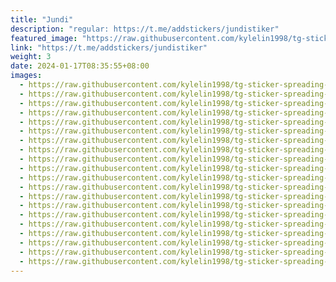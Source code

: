 ```yaml
---
title: "Jundi"
description: "regular: https://t.me/addstickers/jundistiker"
featured_image: "https://raw.githubusercontent.com/kylelin1998/tg-sticker-spreading-worldwide-images/main/img/fc4d870b-9f47-49b3-804c-a743995498ec.jpg"
link: "https://t.me/addstickers/jundistiker"
weight: 3
date: 2024-01-17T08:35:55+08:00
images:
  - https://raw.githubusercontent.com/kylelin1998/tg-sticker-spreading-worldwide-images/main/img/fc4d870b-9f47-49b3-804c-a743995498ec.jpg
  - https://raw.githubusercontent.com/kylelin1998/tg-sticker-spreading-worldwide-images/main/img/f3cd0585-be10-431b-abfb-8e5039ad26be.jpg
  - https://raw.githubusercontent.com/kylelin1998/tg-sticker-spreading-worldwide-images/main/img/e6c3f822-ee07-4d64-b62c-dd4e27095c14.jpg
  - https://raw.githubusercontent.com/kylelin1998/tg-sticker-spreading-worldwide-images/main/img/4ae34f1a-dcbc-4796-af2c-313dbee93ffe.jpg
  - https://raw.githubusercontent.com/kylelin1998/tg-sticker-spreading-worldwide-images/main/img/e69c6ff4-3d34-4b84-bf21-6fd069fbf03c.jpg
  - https://raw.githubusercontent.com/kylelin1998/tg-sticker-spreading-worldwide-images/main/img/fe011a43-7b63-4fc8-af9e-a951c88481f3.jpg
  - https://raw.githubusercontent.com/kylelin1998/tg-sticker-spreading-worldwide-images/main/img/f27d33f6-6c63-47c5-9a96-a40be7057fa9.jpg
  - https://raw.githubusercontent.com/kylelin1998/tg-sticker-spreading-worldwide-images/main/img/eec79251-ac1b-42e5-93ac-19b89e5a0ee8.jpg
  - https://raw.githubusercontent.com/kylelin1998/tg-sticker-spreading-worldwide-images/main/img/c31739ad-f576-4313-a6b8-d4fd150773a6.jpg
  - https://raw.githubusercontent.com/kylelin1998/tg-sticker-spreading-worldwide-images/main/img/59d33270-fbca-4552-ac7e-e33dec7c2a74.jpg
  - https://raw.githubusercontent.com/kylelin1998/tg-sticker-spreading-worldwide-images/main/img/d468ead7-8519-45f3-bf42-746c8e557090.jpg
  - https://raw.githubusercontent.com/kylelin1998/tg-sticker-spreading-worldwide-images/main/img/1d31f2ce-aa03-497b-ba2c-cdaa6f5e30ab.jpg
  - https://raw.githubusercontent.com/kylelin1998/tg-sticker-spreading-worldwide-images/main/img/f49a2d48-b168-4359-b2fa-4e96c55c9e45.jpg
  - https://raw.githubusercontent.com/kylelin1998/tg-sticker-spreading-worldwide-images/main/img/b79c5e23-727e-43c3-862c-37a10b0e3df7.jpg
  - https://raw.githubusercontent.com/kylelin1998/tg-sticker-spreading-worldwide-images/main/img/4d6f120e-43e7-40eb-bab4-e24029200f24.jpg
  - https://raw.githubusercontent.com/kylelin1998/tg-sticker-spreading-worldwide-images/main/img/2b491419-3376-4c32-8605-302fc36c148f.jpg
  - https://raw.githubusercontent.com/kylelin1998/tg-sticker-spreading-worldwide-images/main/img/8e02dd0c-80ec-40e1-95e2-d580ea053c40.jpg
  - https://raw.githubusercontent.com/kylelin1998/tg-sticker-spreading-worldwide-images/main/img/24ef52f3-5aa6-48f0-81ff-70fe86dbb33b.jpg
  - https://raw.githubusercontent.com/kylelin1998/tg-sticker-spreading-worldwide-images/main/img/5f877d37-040f-47a5-ab3d-012e2037944d.jpg
  - https://raw.githubusercontent.com/kylelin1998/tg-sticker-spreading-worldwide-images/main/img/51514f33-7fb8-4ed8-b278-d8dcfe13a9d3.jpg
---
```


